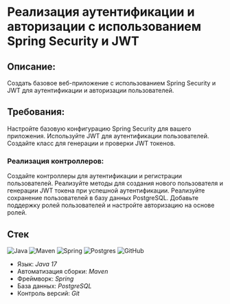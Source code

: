 # Реализация аутентификации и авторизации с использованием Spring Security и JWT

## Описание:

Создать базовое веб-приложение с использованием Spring Security и JWT для аутентификации и авторизации пользователей.

## Требования:

Настройте базовую конфигурацию Spring Security для вашего приложения.
Используйте JWT для аутентификации пользователей.
Создайте класс для генерации и проверки JWT токенов.

### Реализация контроллеров:
Создайте контроллеры для аутентификации и регистрации пользователей.
Реализуйте методы для создания нового пользователя и генерации JWT токена при успешной аутентификации.
Реализуйте сохранение пользователей в базу данных PostgreSQL.
Добавьте поддержку ролей пользователей и настройте авторизацию на основе ролей.

## Стек
![Java](https://img.shields.io/badge/java-%23ED8B00.svg?style=for-the-badge&logo=java&logoColor=white "Java 17")
![Maven](https://img.shields.io/badge/Maven-green.svg?style=for-the-badge&logo=mockito&logoColor=white "Maven")
![Spring](https://img.shields.io/badge/Spring-blueviolet.svg?style=for-the-badge&logo=spring&logoColor=white "Spring")
![Postgres](https://img.shields.io/badge/postgres-%23316192.svg?style=for-the-badge&logo=postgresql&logoColor=white)
![GitHub](https://img.shields.io/badge/git-%23121011.svg?style=for-the-badge&logo=github&logoColor=white "Git")

* Язык: *Java 17*
* Автоматизация сборки: *Maven*
* Фреймворк: *Spring*
* База данных: *PostgreSQL*
* Контроль версий: *Git*